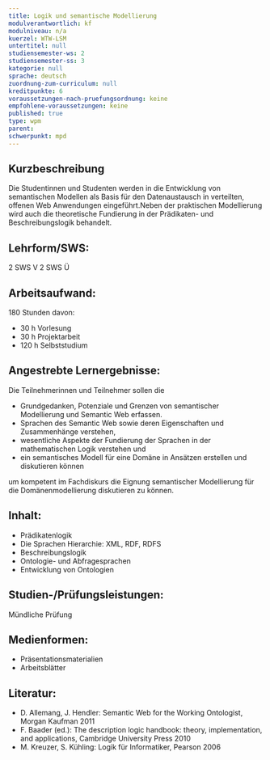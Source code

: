 ```yaml
---
title: Logik und semantische Modellierung
modulverantwortlich: kf
modulniveau: n/a
kuerzel: WTW-LSM
untertitel: null
studiensemester-ws: 2
studiensemester-ss: 3
kategorie: null
sprache: deutsch
zuordnung-zum-curriculum: null
kreditpunkte: 6
voraussetzungen-nach-pruefungsordnung: keine
empfohlene-voraussetzungen: keine
published: true
type: wpm
parent: 
schwerpunkt: mpd
---
```


## Kurzbeschreibung
Die Studentinnen und Studenten werden in die Entwicklung von semantischen Modellen als Basis für den Datenaustausch in verteilten, offenen Web Anwendungen eingeführt.Neben der praktischen Modellierung wird auch die theoretische Fundierung in der Prädikaten- und Beschreibungslogik behandelt.

## Lehrform/SWS: 
2 SWS V
2 SWS Ü

## Arbeitsaufwand: 
180 Stunden
 davon:
- 30 h Vorlesung 
- 30 h Projektarbeit  
- 120 h Selbststudium 




## Angestrebte Lernergebnisse:
Die Teilnehmerinnen und Teilnehmer sollen die
- Grundgedanken, Potenziale und Grenzen von semantischer Modellierung und Semantic Web erfassen.
- Sprachen des Semantic Web sowie deren Eigenschaften und Zusammenhänge verstehen,
- wesentliche Aspekte der Fundierung der Sprachen in der mathematischen Logik verstehen und
- ein semantisches Modell für eine Domäne in Ansätzen erstellen und diskutieren können

um kompetent im Fachdiskurs die Eignung semantischer Modellierung für die Domänenmodellierung diskutieren zu können.

## Inhalt:
- Prädikatenlogik 
- Die Sprachen Hierarchie: XML, RDF, RDFS 
- Beschreibungslogik 
- Ontologie- und Abfragesprachen 
- Entwicklung von Ontologien 

## Studien-/Prüfungsleistungen:
Mündliche Prüfung

## Medienformen:
* Präsentationsmaterialien
* Arbeitsblätter

## Literatur:
- D. Allemang, J. Hendler: Semantic Web for the Working Ontologist, Morgan Kaufman 2011
- F. Baader (ed.): The description logic handbook: theory, implementation, and applications, Cambridge University Press 2010
- M. Kreuzer, S. Kühling: Logik für Informatiker, Pearson 2006 
